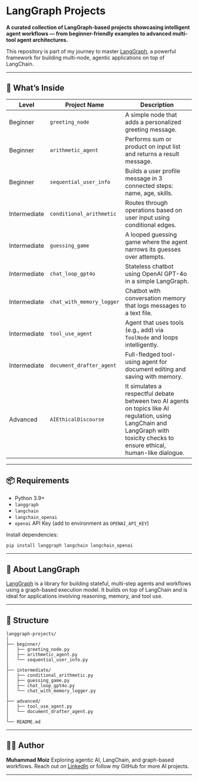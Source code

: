 # LangGraph Projects

**A curated collection of LangGraph-based projects showcasing intelligent agent workflows — from beginner-friendly examples to advanced multi-tool agent architectures.**

This repository is part of my journey to master [LangGraph](https://www.langchain.com/langgraph), a powerful framework for building multi-node, agentic applications on top of LangChain.

---

## 🚀 What’s Inside

| Level        | Project Name                 | Description                                                                |
| ------------ | ---------------------------- | -------------------------------------------------------------------------- |
| Beginner     | `greeting_node`           | A simple node that adds a personalized greeting message.                   |
| Beginner     | `arithmetic_agent`        | Performs sum or product on input list and returns a result message.        |
| Beginner     | `sequential_user_info`    | Builds a user profile message in 3 connected steps: name, age, skills.     |
| Intermediate | `conditional_arithmetic`  | Routes through operations based on user input using conditional edges.     |
| Intermediate | `guessing_game`           | A looped guessing game where the agent narrows its guesses over attempts.  |
| Intermediate | `chat_loop_gpt4o`         | Stateless chatbot using OpenAI GPT-4o in a simple LangGraph.               |
| Intermediate | `chat_with_memory_logger` | Chatbot with conversation memory that logs messages to a text file.        |
| Intermediate | `tool_use_agent`          | Agent that uses tools (e.g., add) via `ToolNode` and loops intelligently.  |
| Intermediate | `document_drafter_agent`  | Full-fledged tool-using agent for document editing and saving with memory. |
| Advanced     | `AIEthicalDiscourse`      | It simulates a respectful debate between two AI agents on topics like AI regulation, using LangChain and LangGraph with toxicity checks to ensure ethical, human-like dialogue.|
---

## 📦 Requirements

* Python 3.9+
* `langgraph`
* `langchain`
* `langchain_openai`
* `openai` API Key (add to environment as `OPENAI_API_KEY`)

Install dependencies:

```bash
pip install langgraph langchain langchain_openai
```

---

## 🧠 About LangGraph

[LangGraph](https://docs.langchain.com/langgraph/) is a library for building stateful, multi-step agents and workflows using a graph-based execution model. It builds on top of LangChain and is ideal for applications involving reasoning, memory, and tool use.

---

## 📂 Structure

```
langgraph-projects/
│
├── beginner/
│   ├── greeting_node.py
│   ├── arithmetic_agent.py
│   └── sequential_user_info.py
│
├── intermediate/
│   ├── conditional_arithmetic.py
│   ├── guessing_game.py
│   ├── chat_loop_gpt4o.py
│   └── chat_with_memory_logger.py
│
├── advanced/
│   ├── tool_use_agent.py
│   └── document_drafter_agent.py
│
└── README.md
```

---

## 🧑‍💻 Author

**Muhammad Moiz**
Exploring agentic AI, LangChain, and graph-based workflows.
Reach out on [LinkedIn](https://www.linkedin.com/in/muhammad-moiz-49aa4a239/) or follow my GitHub for more AI projects.

---
